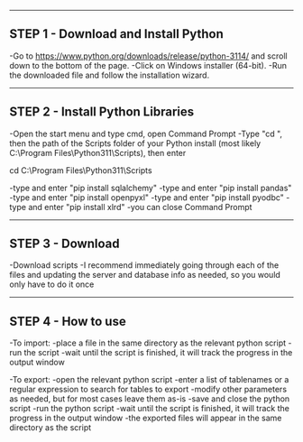 -----------------------------------------
STEP 1 - Download and Install Python
-----------------------------------------
-Go to https://www.python.org/downloads/release/python-3114/ and scroll down to the bottom of the page.
-Click on Windows installer (64-bit).
-Run the downloaded file and follow the installation wizard.

-----------------------------------------
STEP 2 - Install Python Libraries
-----------------------------------------
-Open the start menu and type cmd, open Command Prompt
-Type "cd ", then the path of the Scripts folder of your Python install (most likely C:\Program Files\Python311\Scripts), then enter

cd C:\Program Files\Python311\Scripts

-type and enter "pip install sqlalchemy"
-type and enter "pip install pandas"
-type and enter "pip install openpyxl"
-type and enter "pip install pyodbc"
-type and enter "pip install xlrd"
-you can close Command Prompt

-----------------------------------------
STEP 3 - Download
-----------------------------------------
-Download scripts
-I recommend immediately going through each of the files and updating the server and database info as needed, so you would only have to do it once

-----------------------------------------
STEP 4 - How to use
-----------------------------------------
-To import:
	-place a file in the same directory as the relevant python script
	-run the script
	-wait until the script is finished, it will track the progress in the output window

-To export:
	-open the relevant python script
	-enter a list of tablenames or a regular expression to search for tables to export
	-modify other parameters as needed, but for most cases leave them as-is
	-save and close the python script
	-run the python script
	-wait until the script is finished, it will track the progress in the output window
	-the exported files will appear in the same directory as the script
